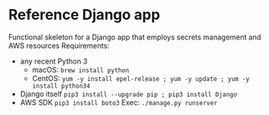 # Reference Django app
Functional skeleton for a Django app that employs secrets management and AWS resources
Requirements: 
 * any recent Python 3
   * macOS: ```brew install python```
   * CentOS: ```yum -y install epel-release ; yum -y update ; yum -y install python34```
 * Django itself
   ```pip3 install --upgrade pip ; pip3 install Django```
 * AWS SDK
   ```pip3 install boto3```
Exec:
```./manage.py runserver```
